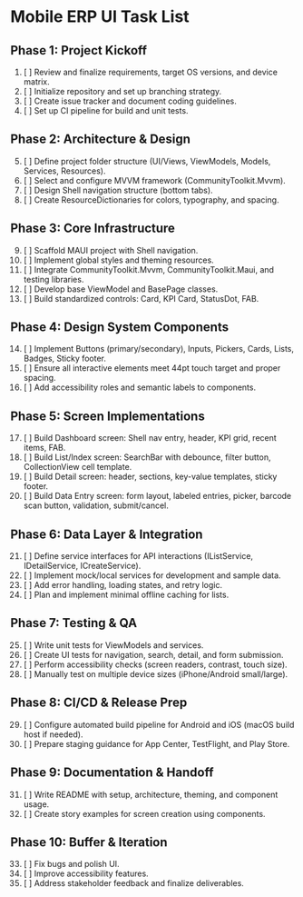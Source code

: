 # Mobile ERP UI Task List

## Phase 1: Project Kickoff
1. [ ] Review and finalize requirements, target OS versions, and device matrix.
2. [ ] Initialize repository and set up branching strategy.
3. [ ] Create issue tracker and document coding guidelines.
4. [ ] Set up CI pipeline for build and unit tests.

## Phase 2: Architecture & Design
5. [ ] Define project folder structure (UI/Views, ViewModels, Models, Services, Resources).
6. [ ] Select and configure MVVM framework (CommunityToolkit.Mvvm).
7. [ ] Design Shell navigation structure (bottom tabs).
8. [ ] Create ResourceDictionaries for colors, typography, and spacing.

## Phase 3: Core Infrastructure
9. [ ] Scaffold MAUI project with Shell navigation.
10. [ ] Implement global styles and theming resources.
11. [ ] Integrate CommunityToolkit.Mvvm, CommunityToolkit.Maui, and testing libraries.
12. [ ] Develop base ViewModel and BasePage classes.
13. [ ] Build standardized controls: Card, KPI Card, StatusDot, FAB.

## Phase 4: Design System Components
14. [ ] Implement Buttons (primary/secondary), Inputs, Pickers, Cards, Lists, Badges, Sticky footer.
15. [ ] Ensure all interactive elements meet 44pt touch target and proper spacing.
16. [ ] Add accessibility roles and semantic labels to components.

## Phase 5: Screen Implementations
17. [ ] Build Dashboard screen: Shell nav entry, header, KPI grid, recent items, FAB.
18. [ ] Build List/Index screen: SearchBar with debounce, filter button, CollectionView cell template.
19. [ ] Build Detail screen: header, sections, key-value templates, sticky footer.
20. [ ] Build Data Entry screen: form layout, labeled entries, picker, barcode scan button, validation, submit/cancel.

## Phase 6: Data Layer & Integration
21. [ ] Define service interfaces for API interactions (IListService, IDetailService, ICreateService).
22. [ ] Implement mock/local services for development and sample data.
23. [ ] Add error handling, loading states, and retry logic.
24. [ ] Plan and implement minimal offline caching for lists.

## Phase 7: Testing & QA
25. [ ] Write unit tests for ViewModels and services.
26. [ ] Create UI tests for navigation, search, detail, and form submission.
27. [ ] Perform accessibility checks (screen readers, contrast, touch size).
28. [ ] Manually test on multiple device sizes (iPhone/Android small/large).

## Phase 8: CI/CD & Release Prep
29. [ ] Configure automated build pipeline for Android and iOS (macOS build host if needed).
30. [ ] Prepare staging guidance for App Center, TestFlight, and Play Store.

## Phase 9: Documentation & Handoff
31. [ ] Write README with setup, architecture, theming, and component usage.
32. [ ] Create story examples for screen creation using components.

## Phase 10: Buffer & Iteration
33. [ ] Fix bugs and polish UI.
34. [ ] Improve accessibility features.
35. [ ] Address stakeholder feedback and finalize deliverables.
